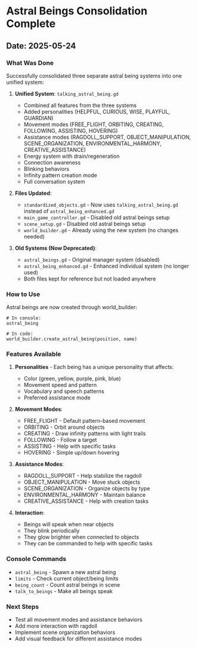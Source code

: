 # Astral Beings Consolidation Complete

## Date: 2025-05-24

### What Was Done

Successfully consolidated three separate astral being systems into one unified system:

1. **Unified System**: `talking_astral_being.gd`
   - Combined all features from the three systems
   - Added personalities (HELPFUL, CURIOUS, WISE, PLAYFUL, GUARDIAN)
   - Movement modes (FREE_FLIGHT, ORBITING, CREATING, FOLLOWING, ASSISTING, HOVERING)
   - Assistance modes (RAGDOLL_SUPPORT, OBJECT_MANIPULATION, SCENE_ORGANIZATION, ENVIRONMENTAL_HARMONY, CREATIVE_ASSISTANCE)
   - Energy system with drain/regeneration
   - Connection awareness
   - Blinking behaviors
   - Infinity pattern creation mode
   - Full conversation system

2. **Files Updated**:
   - `standardized_objects.gd` - Now uses `talking_astral_being.gd` instead of `astral_being_enhanced.gd`
   - `main_game_controller.gd` - Disabled old astral beings setup
   - `scene_setup.gd` - Disabled old astral beings setup
   - `world_builder.gd` - Already using the new system (no changes needed)

3. **Old Systems (Now Deprecated)**:
   - `astral_beings.gd` - Original manager system (disabled)
   - `astral_being_enhanced.gd` - Enhanced individual system (no longer used)
   - Both files kept for reference but not loaded anywhere

### How to Use

Astral beings are now created through world_builder:
```gdscript
# In console:
astral_being

# In code:
world_builder.create_astral_being(position, name)
```

### Features Available

1. **Personalities** - Each being has a unique personality that affects:
   - Color (green, yellow, purple, pink, blue)
   - Movement speed and pattern
   - Vocabulary and speech patterns
   - Preferred assistance mode

2. **Movement Modes**:
   - FREE_FLIGHT - Default pattern-based movement
   - ORBITING - Orbit around objects
   - CREATING - Draw infinity patterns with light trails
   - FOLLOWING - Follow a target
   - ASSISTING - Help with specific tasks
   - HOVERING - Simple up/down hovering

3. **Assistance Modes**:
   - RAGDOLL_SUPPORT - Help stabilize the ragdoll
   - OBJECT_MANIPULATION - Move stuck objects
   - SCENE_ORGANIZATION - Organize objects by type
   - ENVIRONMENTAL_HARMONY - Maintain balance
   - CREATIVE_ASSISTANCE - Help with creation tasks

4. **Interaction**:
   - Beings will speak when near objects
   - They blink periodically
   - They glow brighter when connected to objects
   - They can be commanded to help with specific tasks

### Console Commands
- `astral_being` - Spawn a new astral being
- `limits` - Check current object/being limits
- `being_count` - Count astral beings in scene
- `talk_to_beings` - Make all beings speak

### Next Steps
- Test all movement modes and assistance behaviors
- Add more interaction with ragdoll
- Implement scene organization behaviors
- Add visual feedback for different assistance modes